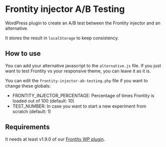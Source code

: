 # Frontity injector A/B Testing

WordPress plugin to create an A/B test between the Frontity injector and an alternative.

It stores the result in `localStorage` to keep consistency.

## How to use

You can add your alternative javascript to the `alternative.js` file. If you just want to test Frontity vs your responsive theme, you can leave it as it is.

You can edit the `frontity-injector-ab-testing.php` file if you want to change these globals:

- FRONTITY_INJECTOR_PERCENTAGE: Percentage of times Frontity is loaded out of 100 (default: 10)
- TEST_NUMBER: In case you want to start a new experiment from scratch (default: 1)

## Requirements

It needs at least v1.9.0 of our [Frontity WP plugin](https://wordpress.org/plugins/wp-pwa/).
